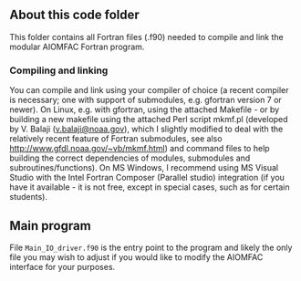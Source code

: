 ## About this code folder
This folder contains all Fortran files (.f90) needed to compile and link the modular AIOMFAC Fortran program. 
### Compiling and linking
You can compile and link using your compiler of choice (a recent compiler is necessary; one with support of submodules, e.g. gfortran version 7 or newer). On Linux, e.g. with gfortran, using the attached Makefile - or by building a new makefile using the attached Perl script mkmf.pl (developed by V. Balaji (v.balaji@noaa.gov), which I slightly modified to deal with the relatively recent feature of Fortran submodules, see also http://www.gfdl.noaa.gov/~vb/mkmf.html) and command files to help building the correct dependencies of modules, submodules and subroutines/functions). On MS Windows, I recommend using MS Visual Studio with the Intel Fortran Composer (Parallel studio) integration (if you have it available - it is not free, except in special cases, such as for certain students).

## Main program
File <code>Main_IO_driver.f90</code> is the entry point to the program and likely the only file you may wish to adjust if you would like to modify the AIOMFAC interface for your purposes.
